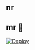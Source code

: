 ## nr

## mr 📮</h4>
[![Deploy](https://www.herokucdn.com/deploy/button.svg)](https://heroku.com/deploy?template=https://github.com/emilaza/on)

